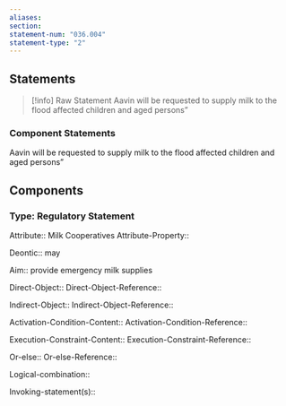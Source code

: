 ```yaml
---
aliases: 
section: 
statement-num: "036.004"
statement-type: "2"
---
```

## Statements 
> [!info] Raw Statement
> Aavin will be requested to supply milk to the flood affected children and aged persons” 
> 

### Component Statements
Aavin will be requested to supply milk to the flood affected children and aged persons” 
## Components
### Type: Regulatory Statement
Attribute:: Milk Cooperatives
Attribute-Property::

Deontic:: may

Aim:: provide emergency milk supplies

Direct-Object::
Direct-Object-Reference:: 

Indirect-Object::
Indirect-Object-Reference:: 

Activation-Condition-Content::
Activation-Condition-Reference:: 

Execution-Constraint-Content::
Execution-Constraint-Reference:: 

Or-else::
Or-else-Reference:: 

Logical-combination::

Invoking-statement(s)::